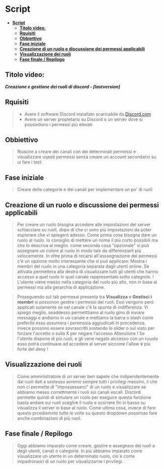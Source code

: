 # **Script**
- [**Script**](#script)
  - [**Titolo video**:](#titolo-video)
  - [**Rquisiti**](#rquisiti)
  - [**Obbiettivo**](#obbiettivo)
  - [**Fase iniziale**](#fase-iniziale)
  - [**Creazione di un ruolo e discussione dei permessi applicabili**](#creazione-di-un-ruolo-e-discussione-dei-permessi-applicabili)
  - [**Visualizzazione dei ruoli**](#visualizzazione-dei-ruoli)
  - [**Fase finale / Repilogo**](#fase-finale--repilogo)
## **Titolo video**:
***Creazione e gestione dei ruoli di discord - [lastversion]***

## **Rquisiti**
> * Avere il software Discord installato scaricabile da [Discord.com](https://discord.com)
> * Avere un server propietario su Discord o un server dove si possiedono i permessi più elevati

## **Obbiettivo**
> Riuscire a creare dei canali con dei determinati permessi e visualizzare uqesti permessi senza creare un account secondario su ui fare i test.

## **Fase iniziale**
> Creare delle categorie e dei canali per implementare un po' di ruoli

## **Creazione di un ruolo e discussione dei permessi applicabili**
> Per creare un ruolo bisogna accedere alle impostazioni del server schiacciare su ruoli, dopo di che ci sono più impostazioni da poter esplorare che vi spiegerò adesso. Come prima cosa bisogna dare un ruolo al ruolo. Io consiglio di mettere un nome il più corto possibili ma che lo descriva al meglio. come seconda cosa "opzionale" si può assegnare un colore al ruolo in modo tale da differenziarli più velocemente. In oltre prima di recarsi all'asssegnazione dei permessi c'è un opzione molto interessante che si può applicare: Mostra i membri del ruolo in una categoria separata dagli utenti online. Se attivata permettera alla destra di visualizzare tutti gli utenti che hanno accesso a quel ruolo in quel canale rappresentato sotto categroie. ! L'utente viene messo nella categoria del ruolo più alto, non in base ai permessi ma alla gerarchia di applicazione.

> Proseguendo sul tab permessi presenta tra __Visualizza__ e __Gestisci i membri__ si possonon gestire i permessi dei ruoli. Essi vengono però applicati solamente se nel canale c'è la spunta di indifferenza. Vi spiego meglio, seaddesso permetttiamo al ruolo gino di inviare messaggi e andiamo in un canale e mettiamo la barra o slash come preferite esso assumera i peremssia aggiudicati in precedenza, invece possono essere sovrascritti sostando lo slider o sul visto per forzare l'accetto o sulla X per negare l'accesso
Attenzione ! Se l'utente dispone di più ruoli, e gli vene negato alccesso con un ruuolo esso potrà continuare ad accedere al server siccome l'allow è più forte del deny !


## **Visualizzazione dei ruoli**
> Come amministratore di un server ben sapete che indipendentemente dai ruoli dati a sestesso avremo sempre tutti i privilegi massimi, il che non ci permette di "impossessarci" di un ruolo e visualizzare se abbiamo messo correttmente i ruoli sui canali vocali.
Discord permette quindi di simulare un ruolo per eseguire questa funzione basta andare sui ruoli sceglire il ruolo e scorrere fin in basso su visualizza il server in base al ruolo. Come ultima cosa, invece di fare questo prcediemnto tutte le volte su questo dropdown possimao fare anche combinazioni di più ruoli.

## **Fase finale / Repilogo**
> Oggi abbiamo imparato come creare, gestire e assegnare dei ruoli a degli utenti, canali o categorie. In più abbiamo imparato come visualizzare un utente in un determinato ruolo, cio`è come impadronasri di un ruolo per visualizzarne i privilegi.
